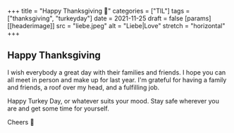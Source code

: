 +++
title = "Happy Thanksgiving 🦃"
categories = ["TIL"]
tags = ["thanksgiving", "turkeyday"]
date = 2021-11-25
draft = false
[params]
[[headerimage]]
  src = "liebe.jpeg"
  alt = "Liebe|Love"
  stretch = "horizontal"
+++

## Happy Thanksgiving

I wish everybody a great day with their families and friends. I hope you can all meet in person and make up for last year.
I'm grateful for having a family and friends, a roof over my head, and a fulfilling job.

Happy Turkey Day, or whatever suits your mood.
Stay safe wherever you are and get some time for yourself.

Cheers 🥂
